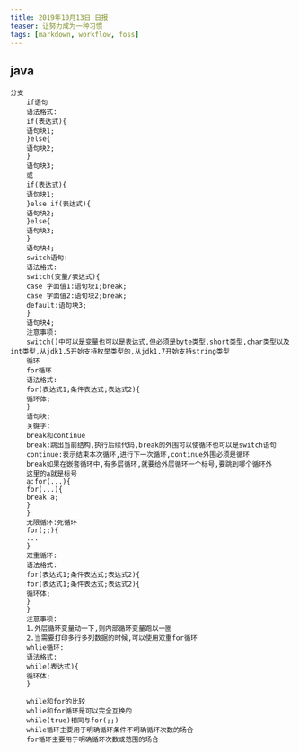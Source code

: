 ```yaml
---
title: 2019年10月13日 日报 
teaser: 让努力成为一种习惯
tags: [markdown, workflow, foss]
---
```

## java    
    分支
        if语句
        语法格式:
        if(表达式){
        语句块1;
        }else{
        语句块2;
        }
        语句块3;
        或
        if(表达式){
        语句块1;
        }else if(表达式){
        语句块2;
        }else{
        语句块3;
        }
        语句块4;
        switch语句:
        语法格式:
        switch(变量/表达式){
        case 字面值1:语句块1;break;
        case 字面值2:语句块2;break;
        default:语句块3;
        }
        语句块4;
        注意事项:
        switch()中可以是变量也可以是表达式,但必须是byte类型,short类型,char类型以及int类型,从jdk1.5开始支持枚举类型的,从jdk1.7开始支持string类型
        循环
        for循环
        语法格式:
        for(表达式1;条件表达式;表达式2){
        循环体;
        }
        语句块;
        关键字:
        break和continue
        break:跳出当前结构,执行后续代码,break的外围可以使循环也可以是switch语句
        continue:表示结束本次循环,进行下一次循环,continue外围必须是循环
        break如果在嵌套循环中,有多层循环,就要给外层循环一个标号,要跳到哪个循环外
        这里的a就是标号
        a:for(...){
        for(...){
        break a;
        }
        }
        无限循环:死循环
        for(;;){
        ...
        }
        双重循环:
        语法格式:
        for(表达式1;条件表达式;表达式2){
        for(表达式1;条件表达式;表达式2){
        循环体;
        }
        }
        注意事项:
        1.外层循环变量动一下,则内部循环变量跑以一圈
        2.当需要打印多行多列数据的时候,可以使用双重for循环
        whlie循环:
        语法格式:
        while(表达式){
        循环体;
        }

        while和for的比较
        whlie和for循环是可以完全互换的
        while(true)相同与for(;;)
        while循环主要用于明确循环条件不明确循环次数的场合
        for循环主要用于明确循环次数或范围的场合
